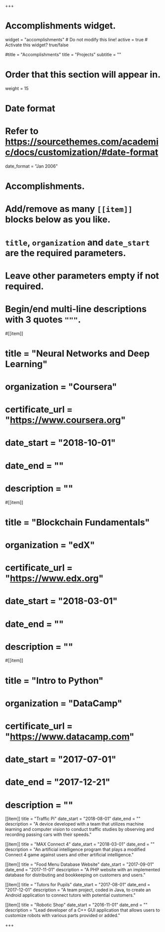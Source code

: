 +++
# Accomplishments widget.
widget = "accomplishments"  # Do not modify this line!
active = true  # Activate this widget? true/false

#title = "Accomplish&shy;ments"
title = "Projects"
subtitle = ""

# Order that this section will appear in.
weight = 15

# Date format
#   Refer to https://sourcethemes.com/academic/docs/customization/#date-format
date_format = "Jan 2006"

# Accomplishments.
#   Add/remove as many `[[item]]` blocks below as you like.
#   `title`, `organization` and `date_start` are the required parameters.
#   Leave other parameters empty if not required.
#   Begin/end multi-line descriptions with 3 quotes `"""`.

#[[item]]
#  title = "Neural Networks and Deep Learning"
#  organization = "Coursera"
#  certificate_url = "https://www.coursera.org"
#  date_start = "2018-10-01"
#  date_end = ""
#  description = ""

#[[item]]
#  title = "Blockchain Fundamentals"
#  organization = "edX"
#  certificate_url = "https://www.edx.org"
#  date_start = "2018-03-01"
#  date_end = ""
#  description = ""
  
#[[item]]
#  title = "Intro to Python"
#  organization = "DataCamp"
#  certificate_url = "https://www.datacamp.com"
#  date_start = "2017-07-01"
#  date_end = "2017-12-21"
#  description = ""  
  
[[item]]
  title = "Traffic Pi"
  date_start = "2018-08-01"
  date_end = ""
  description = "A device developed with a team that utilizes machine learning and computer vision to conduct traffic studies by observing and recording passing cars with their speeds."
  
[[item]]
  title = "MAX Connect 4"
  date_start = "2018-03-01"
  date_end = ""
  description = "An artificial intelligence program that plays a modified Connect 4 game against users and other artificial intelligence."
  
[[item]]
  title = "Food Menu Database Website"
  date_start = "2017-09-01"
  date_end = "2017-11-01"
  description = "A PHP website with an implemented database for distributing and bookkeeping on customers and users."
  
[[item]]
  title = "Tutors for Pupils"
  date_start = "2017-08-01"
  date_end = "2017-12-01"
  description = "A team project, coded in Java, to create an Android application to connect tutors with potential customers."
  
[[item]]
  title = "Robotic Shop"
  date_start = "2016-11-01"
  date_end = ""
  description = "Lead developer of a C++ GUI application that allows users to customize robots with various parts provided or added."

+++
